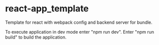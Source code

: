 # react-app_template
Template for react with webpack config and backend server for bundle.

To execute application in dev mode enter "npm run dev". Enter "npm run build" to build the application.
